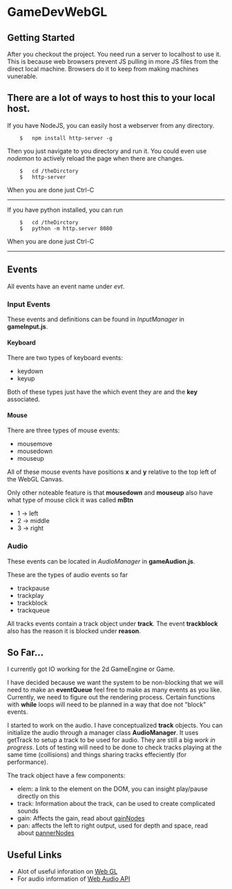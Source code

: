 # GameDevWebGL

## Getting Started

After you checkout the project. You need run a server to localhost
to use it. This is because web browsers prevent JS pulling in more
JS files from the direct local machine. Browsers do it to keep from
making machines vunerable.

There are a lot of ways to host this to your local host.
---------------------------------------------
If you have NodeJS, you can easily host a webserver from any directory.
```
    $   npm install http-server -g
```
Then you just navigate to you directory and run it.
You could even use _nodemon_ to actively reload the page when there are changes.

```
    $   cd /theDirctory
    $   http-server
```
When you are done just Ctrl-C

------------------------------------------
If you have python installed, you can run
```
    $   cd /theDirctory
    $   python -m http.server 8080
```
When you are done just Ctrl-C

-----------------------------------------

## Events

All events have an event name under *evt*.

### Input Events
These events and definitions can be found in _InputManager_ in **gameInput.js**.

#### Keyboard

There are two types of keyboard events:

- keydown
- keyup

Both of these types just have the which event they are and the **key**
 associated.

#### Mouse
There are three types of mouse events:

- mousemove
- mousedown
- mouseup

All of these mouse events have positions **x** and **y** relative to
the top left of the WebGL Canvas.

Only other noteable feature is that **mousedown** and **mouseup** also
have what type of mouse click it was called **mBtn**

- 1 -> left
- 2 -> middle
- 3 -> right

### Audio
These events can be located in _AudioManager_ in **gameAudion.js**.

These are the types of audio events so far
- trackpause
- trackplay
- trackblock
- trackqueue

All tracks events contain a track object under **track**. The event
**trackblock** also has the reason it is blocked under **reason**.

## So Far...
I currently got IO working for the 2d GameEngine or Game.

I have decided because we want the system to be non-blocking
that we will need to make an **eventQueue** feel free to make
as many events as you like. Currently, we need to figure out
the rendering process. Certain functions with **while** loops 
will need to be planned in a way that doe not "block" events.


I started to work on the audio. I have conceptualized **track**
objects. You can initialize the audio through a manager class **AudioManager**.
It uses getTrack to setup a track to be used for audio. They are still a big 
_work in progress_. Lots of testing will need to be done to check 
tracks playing at the same time (collisions) and things sharing tracks effeciently
(for performance).

The track object have a few components:
- elem: a link to the element on the DOM, you can insight play/pause directly on this
- track: Information about the track, can be used to create complicated sounds
- gain: Affects the gain, read about [gainNodes](https://developer.mozilla.org/en-US/docs/Web/API/GainNode/gain)
- pan: affects the left to right output, used for depth and space, read about [pannerNodes](https://developer.mozilla.org/en-US/docs/Web/API/PannerNode)

## Useful Links

- Alot of useful inforation on [Web GL](https://developer.mozilla.org/en-US/docs/Web/API/WebGL_API)
- For audio information of [Web Audio API](https://developer.mozilla.org/en-US/docs/Web/API/Web_Audio_API)